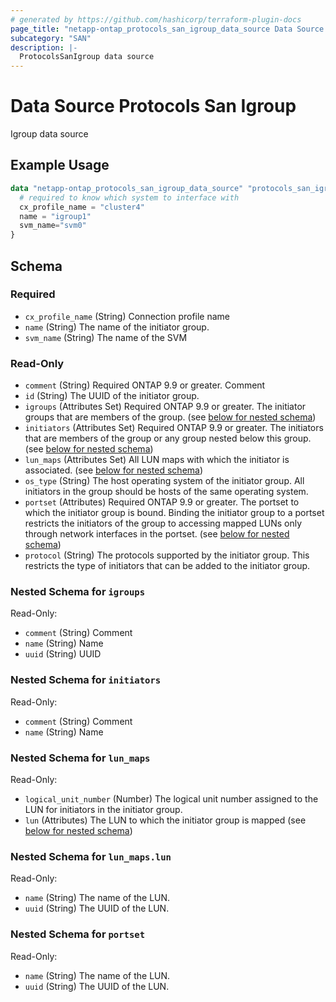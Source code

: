 ```yaml
---
# generated by https://github.com/hashicorp/terraform-plugin-docs
page_title: "netapp-ontap_protocols_san_igroup_data_source Data Source - terraform-provider-netapp-ontap"
subcategory: "SAN"
description: |-
  ProtocolsSanIgroup data source
---
```


# Data Source Protocols San Igroup

Igroup data source

## Example Usage
```terraform
data "netapp-ontap_protocols_san_igroup_data_source" "protocols_san_igroup" {
  # required to know which system to interface with
  cx_profile_name = "cluster4"
  name = "igroup1"
  svm_name="svm0"
}
```

<!-- schema generated by tfplugindocs -->
## Schema

### Required

- `cx_profile_name` (String) Connection profile name
- `name` (String) The name of the initiator group.
- `svm_name` (String) The name of the SVM

### Read-Only

- `comment` (String) Required ONTAP 9.9 or greater. Comment
- `id` (String) The UUID of the initiator group.
- `igroups` (Attributes Set) Required ONTAP 9.9 or greater. The initiator groups that are members of the group. (see [below for nested schema](#nestedatt--igroups))
- `initiators` (Attributes Set) Required ONTAP 9.9 or greater. The initiators that are members of the group or any group nested below this group. (see [below for nested schema](#nestedatt--initiators))
- `lun_maps` (Attributes Set) All LUN maps with which the initiator is associated. (see [below for nested schema](#nestedatt--lun_maps))
- `os_type` (String) The host operating system of the initiator group. All initiators in the group should be hosts of the same operating system.
- `portset` (Attributes) Required ONTAP 9.9 or greater. The portset to which the initiator group is bound. Binding the initiator group to a portset restricts the initiators of the group to accessing mapped LUNs only through network interfaces in the portset. (see [below for nested schema](#nestedatt--portset))
- `protocol` (String) The protocols supported by the initiator group. This restricts the type of initiators that can be added to the initiator group.

<a id="nestedatt--igroups"></a>
### Nested Schema for `igroups`

Read-Only:

- `comment` (String) Comment
- `name` (String) Name
- `uuid` (String) UUID


<a id="nestedatt--initiators"></a>
### Nested Schema for `initiators`

Read-Only:

- `comment` (String) Comment
- `name` (String) Name


<a id="nestedatt--lun_maps"></a>
### Nested Schema for `lun_maps`

Read-Only:

- `logical_unit_number` (Number) The logical unit number assigned to the LUN for initiators in the initiator group.
- `lun` (Attributes) The LUN to which the initiator group is mapped (see [below for nested schema](#nestedatt--lun_maps--lun))

<a id="nestedatt--lun_maps--lun"></a>
### Nested Schema for `lun_maps.lun`

Read-Only:

- `name` (String) The name of the LUN.
- `uuid` (String) The UUID of the LUN.



<a id="nestedatt--portset"></a>
### Nested Schema for `portset`

Read-Only:

- `name` (String) The name of the LUN.
- `uuid` (String) The UUID of the LUN.


